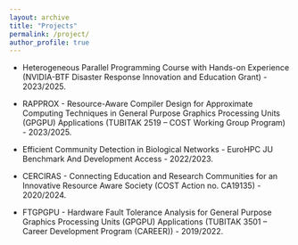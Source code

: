 ```yaml
---
layout: archive
title: "Projects"
permalink: /project/
author_profile: true
---
```


- Heterogeneous Parallel Programming Course with Hands-on Experience (NVIDIA-BTF Disaster Response Innovation and Education Grant) - 2023/2025.

- RAPPROX - Resource-Aware Compiler Design for Approximate Computing Techniques in General Purpose Graphics Processing Units (GPGPU) Applications (TUBITAK 2519 – COST Working Group Program) - 2023/2025.

- Efficient Community Detection in Biological Networks - EuroHPC JU Benchmark And Development Access - 2022/2023.

- CERCIRAS - Connecting Education and Research Communities for an Innovative Resource Aware Society (COST Action no. CA19135) - 2020/2024.

- FTGPGPU - Hardware Fault Tolerance Analysis for General Purpose Graphics Processing Units (GPGPU) Applications (TUBITAK 3501 – Career Development Program (CAREER)) - 2019/2022.
